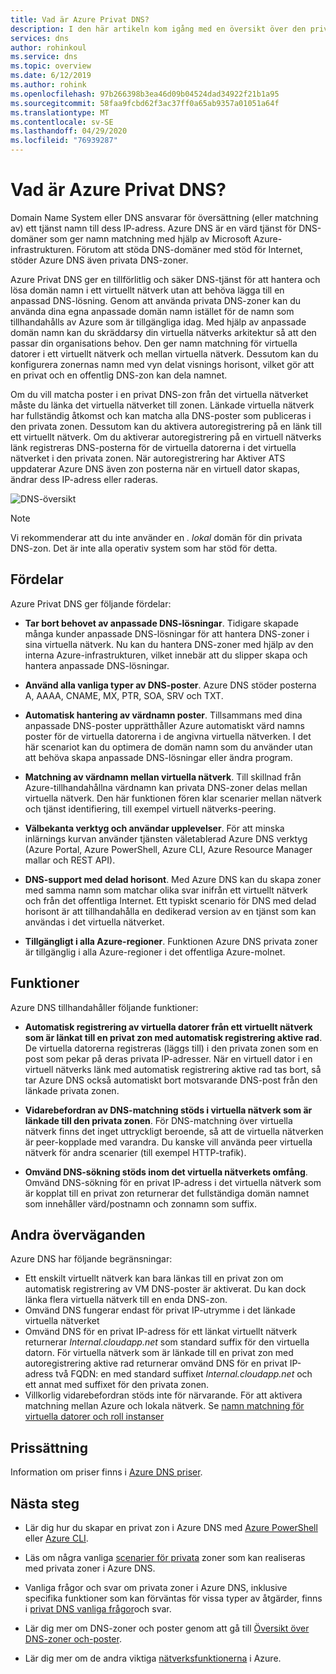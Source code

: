```yaml
---
title: Vad är Azure Privat DNS?
description: I den här artikeln kom igång med en översikt över den privata DNS-värdservern på Microsoft Azure.
services: dns
author: rohinkoul
ms.service: dns
ms.topic: overview
ms.date: 6/12/2019
ms.author: rohink
ms.openlocfilehash: 97b266398b3ea46d09b04524dad34922f21b1a95
ms.sourcegitcommit: 58faa9fcbd62f3ac37ff0a65ab9357a01051a64f
ms.translationtype: MT
ms.contentlocale: sv-SE
ms.lasthandoff: 04/29/2020
ms.locfileid: "76939287"
---
```

# <a name="what-is-azure-private-dns"></a>Vad är Azure Privat DNS?

Domain Name System eller DNS ansvarar för översättning (eller matchning av) ett tjänst namn till dess IP-adress.  Azure DNS är en värd tjänst för DNS-domäner som ger namn matchning med hjälp av Microsoft Azure-infrastrukturen. Förutom att stöda DNS-domäner med stöd för Internet, stöder Azure DNS även privata DNS-zoner.

Azure Privat DNS ger en tillförlitlig och säker DNS-tjänst för att hantera och lösa domän namn i ett virtuellt nätverk utan att behöva lägga till en anpassad DNS-lösning. Genom att använda privata DNS-zoner kan du använda dina egna anpassade domän namn istället för de namn som tillhandahålls av Azure som är tillgängliga idag. Med hjälp av anpassade domän namn kan du skräddarsy din virtuella nätverks arkitektur så att den passar din organisations behov. Den ger namn matchning för virtuella datorer i ett virtuellt nätverk och mellan virtuella nätverk. Dessutom kan du konfigurera zonernas namn med vyn delat visnings horisont, vilket gör att en privat och en offentlig DNS-zon kan dela namnet.

Om du vill matcha poster i en privat DNS-zon från det virtuella nätverket måste du länka det virtuella nätverket till zonen. Länkade virtuella nätverk har fullständig åtkomst och kan matcha alla DNS-poster som publiceras i den privata zonen. Dessutom kan du aktivera autoregistrering på en länk till ett virtuellt nätverk. Om du aktiverar autoregistrering på en virtuell nätverks länk registreras DNS-posterna för de virtuella datorerna i det virtuella nätverket i den privata zonen. När autoregistrering har Aktiver ATS uppdaterar Azure DNS även zon posterna när en virtuell dator skapas, ändrar dess IP-adress eller raderas.

![DNS-översikt](./media/private-dns-overview/scenario.png)

> [!NOTE]
> Vi rekommenderar att du inte använder en *. lokal* domän för din privata DNS-zon. Det är inte alla operativ system som har stöd för detta.

## <a name="benefits"></a>Fördelar

Azure Privat DNS ger följande fördelar:

* **Tar bort behovet av anpassade DNS-lösningar**. Tidigare skapade många kunder anpassade DNS-lösningar för att hantera DNS-zoner i sina virtuella nätverk. Nu kan du hantera DNS-zoner med hjälp av den interna Azure-infrastrukturen, vilket innebär att du slipper skapa och hantera anpassade DNS-lösningar.

* **Använd alla vanliga typer av DNS-poster**. Azure DNS stöder posterna A, AAAA, CNAME, MX, PTR, SOA, SRV och TXT.

* **Automatisk hantering av värdnamn poster**. Tillsammans med dina anpassade DNS-poster upprätthåller Azure automatiskt värd namns poster för de virtuella datorerna i de angivna virtuella nätverken. I det här scenariot kan du optimera de domän namn som du använder utan att behöva skapa anpassade DNS-lösningar eller ändra program.

* **Matchning av värdnamn mellan virtuella nätverk**. Till skillnad från Azure-tillhandahållna värdnamn kan privata DNS-zoner delas mellan virtuella nätverk. Den här funktionen fören klar scenarier mellan nätverk och tjänst identifiering, till exempel virtuell nätverks-peering.

* **Välbekanta verktyg och användar upplevelser**. För att minska inlärnings kurvan använder tjänsten väletablerad Azure DNS verktyg (Azure Portal, Azure PowerShell, Azure CLI, Azure Resource Manager mallar och REST API).

* **DNS-support med delad horisont**. Med Azure DNS kan du skapa zoner med samma namn som matchar olika svar inifrån ett virtuellt nätverk och från det offentliga Internet. Ett typiskt scenario för DNS med delad horisont är att tillhandahålla en dedikerad version av en tjänst som kan användas i det virtuella nätverket.

* **Tillgängligt i alla Azure-regioner**. Funktionen Azure DNS privata zoner är tillgänglig i alla Azure-regioner i det offentliga Azure-molnet.

## <a name="capabilities"></a>Funktioner

Azure DNS tillhandahåller följande funktioner:

* **Automatisk registrering av virtuella datorer från ett virtuellt nätverk som är länkat till en privat zon med automatisk registrering aktive rad**. De virtuella datorerna registreras (läggs till) i den privata zonen som en post som pekar på deras privata IP-adresser. När en virtuell dator i en virtuell nätverks länk med automatisk registrering aktive rad tas bort, så tar Azure DNS också automatiskt bort motsvarande DNS-post från den länkade privata zonen.

* **Vidarebefordran av DNS-matchning stöds i virtuella nätverk som är länkade till den privata zonen**. För DNS-matchning över virtuella nätverk finns det inget uttryckligt beroende, så att de virtuella nätverken är peer-kopplade med varandra. Du kanske vill använda peer virtuella nätverk för andra scenarier (till exempel HTTP-trafik).

* **Omvänd DNS-sökning stöds inom det virtuella nätverkets omfång**. Omvänd DNS-sökning för en privat IP-adress i det virtuella nätverk som är kopplat till en privat zon returnerar det fullständiga domän namnet som innehåller värd/postnamn och zonnamn som suffix.

## <a name="other-considerations"></a>Andra överväganden

Azure DNS har följande begränsningar:

* Ett enskilt virtuellt nätverk kan bara länkas till en privat zon om automatisk registrering av VM DNS-poster är aktiverat. Du kan dock länka flera virtuella nätverk till en enda DNS-zon.
* Omvänd DNS fungerar endast för privat IP-utrymme i det länkade virtuella nätverket
* Omvänd DNS för en privat IP-adress för ett länkat virtuellt nätverk returnerar *Internal.cloudapp.net* som standard suffix för den virtuella datorn. För virtuella nätverk som är länkade till en privat zon med autoregistrering aktive rad returnerar omvänd DNS för en privat IP-adress två FQDN: en med standard suffixet *Internal.cloudapp.net* och ett annat med suffixet för den privata zonen.
* Villkorlig vidarebefordran stöds inte för närvarande. För att aktivera matchning mellan Azure och lokala nätverk. Se [namn matchning för virtuella datorer och roll instanser](../virtual-network/virtual-networks-name-resolution-for-vms-and-role-instances.md)
 
## <a name="pricing"></a>Prissättning

Information om priser finns i [Azure DNS priser](https://azure.microsoft.com/pricing/details/dns/).

## <a name="next-steps"></a>Nästa steg

* Lär dig hur du skapar en privat zon i Azure DNS med [Azure PowerShell](./private-dns-getstarted-powershell.md) eller [Azure CLI](./private-dns-getstarted-cli.md).

* Läs om några vanliga [scenarier för privata](./private-dns-scenarios.md) zoner som kan realiseras med privata zoner i Azure DNS.

* Vanliga frågor och svar om privata zoner i Azure DNS, inklusive specifika funktioner som kan förväntas för vissa typer av åtgärder, finns i [privat DNS vanliga frågor](./dns-faq-private.md)och svar.

* Lär dig mer om DNS-zoner och poster genom att gå till [Översikt över DNS-zoner och-poster](dns-zones-records.md).

* Lär dig mer om de andra viktiga [nätverksfunktionerna](../networking/networking-overview.md) i Azure.
